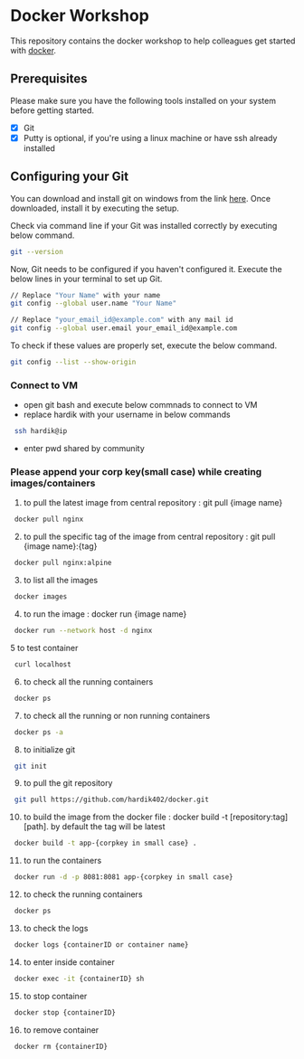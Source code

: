 # Docker Workshop

This repository contains the docker workshop to help colleagues get started with [docker](https://www.docker.com/).

## Prerequisites

Please make sure you have the following tools installed on your system before getting started.

- [x] Git
- [x] Putty is optional, if you're using a linux machine or have ssh already installed

## Configuring your Git

You can download and install git on windows from the link [here](https://git-scm.com/download/win).
Once downloaded, install it by executing the setup.

Check via command line if your Git was installed correctly by executing below command.

```bash
git --version
```

Now, Git needs to be configured if you haven't configured it.
Execute the below lines in your terminal to set up Git.

```bash
// Replace "Your Name" with your name
git config --global user.name "Your Name"

// Replace "your_email_id@example.com" with any mail id
git config --global user.email your_email_id@example.com
```

To check if these values are properly set, execute the below command.

```bash
git config --list --show-origin
```

### Connect to VM

- open git bash and execute below commnads to connect to VM
- replace hardik with your username in below commands

```bash
 ssh hardik@ip
```

- enter pwd shared by community

### Please append your corp key(small case) while creating images/containers

1. to pull the latest image from central repository : git pull {image name}

```bash
 docker pull nginx
```

2. to pull the specific tag of the image from central repository : git pull {image name}:{tag}

```bash
 docker pull nginx:alpine
```

3. to list all the images

```bash
 docker images
```

4. to run the image : docker run {image name}

```bash
 docker run --network host -d nginx
```

5 to test container

```bash
 curl localhost
```

6. to check all the running containers

```bash
 docker ps
```

7. to check all the running or non running containers

```bash
 docker ps -a
```

8. to initialize git

```bash
 git init
```

9. to pull the git repository

```bash
 git pull https://github.com/hardik402/docker.git
```

10. to build the image from the docker file : docker build -t [repository:tag] [path]. by default the tag will be latest

```bash
 docker build -t app-{corpkey in small case} .
```

11. to run the containers

```bash
 docker run -d -p 8081:8081 app-{corpkey in small case}
```

12. to check the running containers

```bash
 docker ps
```

13. to check the logs

```bash
 docker logs {containerID or container name}
```

14. to enter inside container

```bash
 docker exec -it {containerID} sh
```

15. to stop container

```bash
 docker stop {containerID}
```

16. to remove container

```bash
 docker rm {containerID}
```

